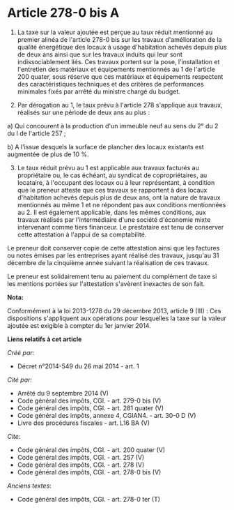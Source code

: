 # Article 278-0 bis A

1. La taxe sur la valeur ajoutée est perçue au taux réduit mentionné au premier alinéa de l'article 278-0 bis sur les travaux
d'amélioration de la qualité énergétique des locaux à usage d'habitation achevés depuis plus de deux ans ainsi que sur les
travaux induits qui leur sont indissociablement liés. Ces travaux portent sur la pose, l'installation et l'entretien des
matériaux et équipements mentionnés au 1 de l'article 200 quater, sous réserve que ces matériaux et équipements respectent
des caractéristiques techniques et des critères de performances minimales fixés par arrêté du ministre chargé du budget. 

2. Par dérogation au 1, le taux prévu à l'article 278 s'applique aux travaux, réalisés sur une période de deux ans au plus : 

a) Qui concourent à la production d'un immeuble neuf au sens du 2° du 2 du I de l'article 257 ; 

b) A l'issue desquels la surface de plancher des locaux existants est augmentée de plus de 10 %. 

3. Le taux réduit prévu au 1 est applicable aux travaux facturés au propriétaire ou, le cas échéant, au syndicat de
copropriétaires, au locataire, à l'occupant des locaux ou à leur représentant, à condition que le preneur atteste que ces
travaux se rapportent à des locaux d'habitation achevés depuis plus de deux ans, ont la nature de travaux mentionnés au même
1 et ne répondent pas aux conditions mentionnées au 2. Il est également applicable, dans les mêmes conditions, aux travaux
réalisés par l'intermédiaire d'une société d'économie mixte intervenant comme tiers financeur. Le prestataire est tenu de
conserver cette attestation à l'appui de sa comptabilité. 

Le preneur doit conserver copie de cette attestation ainsi que les factures ou notes émises par les entreprises ayant réalisé
des travaux, jusqu'au 31 décembre de la cinquième année suivant la réalisation de ces travaux. 

Le preneur est solidairement tenu au paiement du complément de taxe si les mentions portées sur l'attestation s'avèrent
inexactes de son fait.

**Nota:**

Conformément à la loi 2013-1278 du 29 décembre 2013, article 9 (III) : Ces dispositions s'appliquent aux opérations pour
lesquelles la taxe sur la valeur ajoutée est exigible à compter du 1er janvier 2014.

**Liens relatifs à cet article**

_Créé par_:

  - Décret n°2014-549 du 26 mai 2014 - art. 1

_Cité par_:

  - Arrêté du 9 septembre 2014 (V)
  - Code général des impôts, CGI. - art. 279-0 bis (V)
  - Code général des impôts, CGI. - art. 281 quater (V)
  - Code général des impôts, annexe 4, CGIAN4. - art. 30-0 D (V)
  - Livre des procédures fiscales - art. L16 BA (V)

_Cite_:

  - Code général des impôts, CGI. - art. 200 quater (V)
  - Code général des impôts, CGI. - art. 257 (V)
  - Code général des impôts, CGI. - art. 278 (V)
  - Code général des impôts, CGI. - art. 278-0 bis (V)

_Anciens textes_:

  - Code général des impôts, CGI. - art. 278-0 ter (T)
